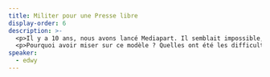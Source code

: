 ```yaml
---
title: Militer pour une Presse libre
display-order: 6
description: >-
  <p>Il y a 10 ans, nous avons lancé Mediapart. Il semblait impossible, alors, de construire une offre journalistique qui vivrait de l’unique soutien de ses lecteurs. Et pourtant, 10 après, Mediapart a su trouver sa place.</p>
  <p>Pourquoi avoir miser sur ce modèle ? Quelles ont été les difficultés et comment les avons-nous surmonter ? Quel potentiel pour des initiatives qui voudraient se lancer aujourd’hui ?</p>
speaker:
  - edwy
---
```

